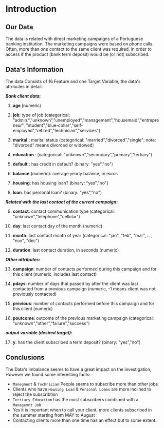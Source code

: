 # Introduction

## Our Data
The data is related with direct marketing campaigns of a Portuguese banking institution. The marketing campaigns were based on phone calls. Often, more than one contact to the same client was required, in order to access if the product (bank term deposit) would be (or not) subscribed.

## Data's Information


The data Consists of 16 Feature and one Target Variable, the data's attributes in detail:

***Bank client data:***

1. **age** (numeric)

2. **job**: type of job (categorical: "admin.","unknown","unemployed","management","housemaid","entrepreneur", "student","blue-collar","self-employed","retired","technician","services")

3. **marital** : marital status (categorical: "married","divorced","single"; note: "divorced" means divorced or widowed)

4. **education** : (categorical: "unknown","secondary","primary","tertiary")

5. **default** : has credit in default? (binary: "yes","no")

6. **balance** (numeric): average yearly balance, in euros 

7. **housing**: has housing loan? (binary: "yes","no")

8. **loan**: has personal loan? (binary: "yes","no")

***Related with the last contact of the current campaign:***

9. **contact**: contact communication type (categorical: "unknown","telephone","cellular")

10. **day**: last contact day of the month (numeric)

11. **month**: last contact month of year (categorical: "jan", "feb", "mar", ..., "nov", "dec")

12. **duration**: last contact duration, in seconds (numeric)

***Other attributes:***

13. **campaign**: number of contacts performed during this campaign and for this client (numeric, includes last contact)

14. **pdays**: number of days that passed by after the client was last contacted from a previous campaign (numeric, -1 means client was not previously contacted)

15. **previous**: number of contacts performed before this campaign and for this client (numeric)

16. **poutcome**: outcome of the previous marketing campaign (categorical: "unknown","other","failure","success")

***output variable (desired target):***

17. **y**: has the client subscribed a term deposit? (binary: "yes","no")

## Conclusions
The Data's imbalance seems to have a great impact on the investigation, However we found some interesting facts:

- `Manegment` & `Technician` People seems to subscribe more than other jobs
- Clients who have `Housing Load` & `Personal Loans` are more inclined to reject the subscribtion
- `Tertiary Education` has the most subscribers combined with a `Managemnt Job`
- Yes it is important when to call your client, more clients subscribed in the summer starting from MAY to August
- Contacting clients more than one time has an effect but to some extent.